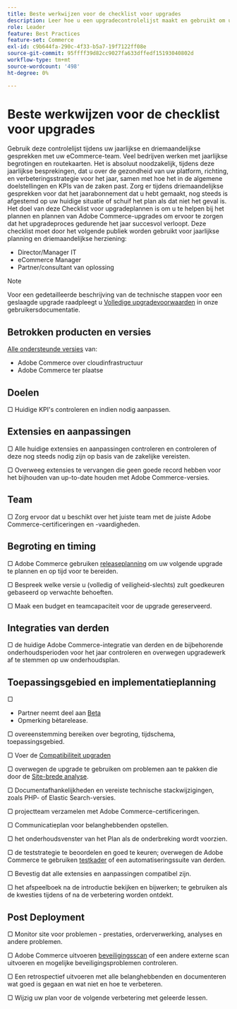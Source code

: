 ```yaml
---
title: Beste werkwijzen voor de checklist voor upgrades
description: Leer hoe u een upgradecontrolelijst maakt en gebruikt om uw Adobe Commerce- en Magento Open Source-upgradestrategie te plannen.
role: Leader
feature: Best Practices
feature-set: Commerce
exl-id: c9b644fa-290c-4f33-b5a7-19f7122ff08e
source-git-commit: 95ffff39d82cc9027fa633dffedf15193040802d
workflow-type: tm+mt
source-wordcount: '498'
ht-degree: 0%

---
```


# Beste werkwijzen voor de checklist voor upgrades

Gebruik deze controlelijst tijdens uw jaarlijkse en driemaandelijkse gesprekken met uw eCommerce-team. Veel bedrijven werken met jaarlijkse begrotingen en routekaarten. Het is absoluut noodzakelijk, tijdens deze jaarlijkse besprekingen, dat u over de gezondheid van uw platform, richting, en verbeteringsstrategie voor het jaar, samen met hoe het in de algemene doelstellingen en KPIs van de zaken past. Zorg er tijdens driemaandelijkse gesprekken voor dat het jaarabonnement dat u hebt gemaakt, nog steeds is afgestemd op uw huidige situatie of schuif het plan als dat niet het geval is. Het doel van deze Checklist voor upgradeplannen is om u te helpen bij het plannen en plannen van Adobe Commerce-upgrades om ervoor te zorgen dat het upgradeproces gedurende het jaar succesvol verloopt. Deze checklist moet door het volgende publiek worden gebruikt voor jaarlijkse planning en driemaandelijkse herziening:

- Director/Manager IT
- eCommerce Manager
- Partner/consultant van oplossing

>[!NOTE]
>
>Voor een gedetailleerde beschrijving van de technische stappen voor een geslaagde upgrade raadpleegt u [Volledige upgradevoorwaarden](../../../upgrade/prepare/prerequisites.md) in onze gebruikersdocumentatie.

## Betrokken producten en versies

[Alle ondersteunde versies](../../../release/versions.md) van:

- Adobe Commerce over cloudinfrastructuur
- Adobe Commerce ter plaatse

## Doelen

▢ Huidige KPI&#39;s controleren en indien nodig aanpassen.

## Extensies en aanpassingen

▢ Alle huidige extensies en aanpassingen controleren en controleren of deze nog steeds nodig zijn op basis van de zakelijke vereisten.

▢ Overweeg extensies te vervangen die geen goede record hebben voor het bijhouden van up-to-date houden met Adobe Commerce-versies.

## Team

▢ Zorg ervoor dat u beschikt over het juiste team met de juiste Adobe Commerce-certificeringen en -vaardigheden.

## Begroting en timing

▢ Adobe Commerce gebruiken [releaseplanning](../../../release/schedule.md) om uw volgende upgrade te plannen en op tijd voor te bereiden.

▢ Bespreek welke versie u (volledig of veiligheid-slechts) zult goedkeuren gebaseerd op verwachte behoeften.

▢ Maak een budget en teamcapaciteit voor de upgrade gereserveerd.

## Integraties van derden

▢ de huidige Adobe Commerce-integratie van derden en de bijbehorende onderhoudsperioden voor het jaar controleren en overwegen upgradewerk af te stemmen op uw onderhoudsplan.

## Toepassingsgebied en implementatieplanning

▢

- Partner neemt deel aan [Beta](../../../release/beta.md)
- Opmerking bètarelease.

▢ overeenstemming bereiken over begroting, tijdschema, toepassingsgebied.

▢ Voer de [Compatibiliteit upgraden](../../../upgrade/upgrade-compatibility-tool/overview.md)

▢ overwegen de upgrade te gebruiken om problemen aan te pakken die door de [Site-brede analyse](../../../tools/site-wide-analysis-tool/intro.md).

▢ Documentafhankelijkheden en vereiste technische stackwijzigingen, zoals PHP- of Elastic Search-versies.

▢ projectteam verzamelen met Adobe Commerce-certificeringen.

▢ Communicatieplan voor belanghebbenden opstellen.

▢ het onderhoudsvenster van het Plan als de onderbreking wordt voorzien.

▢ de teststrategie te beoordelen en goed te keuren; overwegen de Adobe Commerce te gebruiken [testkader](https://developer.adobe.com/commerce/testing/) of een automatiseringssuite van derden.

▢ Bevestig dat alle extensies en aanpassingen compatibel zijn.

▢ het afspeelboek na de introductie bekijken en bijwerken; te gebruiken als de kwesties tijdens of na de verbetering worden ontdekt.

## Post Deployment

▢ Monitor site voor problemen - prestaties, orderverwerking, analyses en andere problemen.

▢ Adobe Commerce uitvoeren [beveiligingsscan](https://account.magento.com/scanner/dashboard/) of een andere externe scan uitvoeren en mogelijke beveiligingsproblemen controleren.

▢ Een retrospectief uitvoeren met alle belanghebbenden en documenteren wat goed is gegaan en wat niet en hoe te verbeteren.

▢ Wijzig uw plan voor de volgende verbetering met geleerde lessen.
